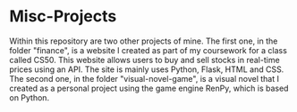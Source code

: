# Misc-Projects

Within this repository are two other projects of mine. 
The first one, in the folder "finance", is a website I created as part of my coursework for a class called CS50. This website allows users to buy and sell stocks in real-time prices using an API. The site is mainly uses Python, Flask, HTML and CSS.
The second one, in the folder "visual-novel-game", is a visual novel that I created as a personal project using the game engine RenPy, which is based on Python. 
